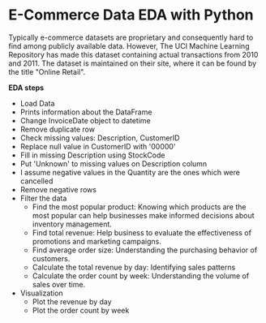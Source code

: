 # E-Commerce Data EDA with Python
Typically e-commerce datasets are proprietary and consequently hard to find among publicly available data. However, The UCI Machine Learning Repository has made this dataset containing actual transactions from 2010 and 2011. The dataset is maintained on their site, where it can be found by the title "Online Retail".

**EDA steps**
- Load Data
- Prints information about the DataFrame
- Change InvoiceDate object to datetime
- Remove duplicate row
- Check missing values: Description, CustomerID
- Replace null value in CustomerID with '00000'
- Fill in missing Description using StockCode
- Put 'Unknown' to missing values on Description column
- I assume negative values in the Quantity are the ones which were cancelled
- Remove negative rows
- Filter the data
  - Find the most popular product: Knowing which products are the most popular can help businesses make informed decisions about inventory management.
  - Find total revenue: Help business to evaluate the effectiveness of promotions and marketing campaigns.
  - Find average order size: Understanding the purchasing behavior of customers.
  - Calculate the total revenue by day: Identifying sales patterns
  - Calculate the order count by week: Understanding the volume of sales over time.
 - Visualization
    - Plot the revenue by day
    - Plot the order count by week
